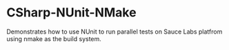# CSharp-NUnit-NMake

Demonstrates how to use NUnit to run parallel tests on Sauce Labs platfrom using nmake as the build system. 

